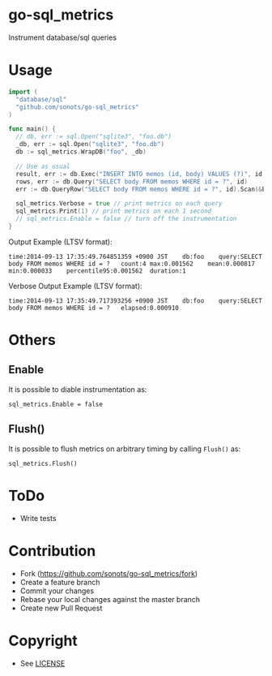 # go-sql\_metrics

Instrument database/sql queries

# Usage

```go
import (
  "database/sql"
  "github.com/sonots/go-sql_metrics"
)

func main() {
  // db, err := sql.Open("sqlite3", "foo.db")
  _db, err := sql.Open("sqlite3", "foo.db")
  db := sql_metrics.WrapDB("foo", _db)

  // Use as usual
  result, err := db.Exec("INSERT INTO memos (id, body) VALUES (?)", id, body)
  rows, err := db.Query("SELECT body FROM memos WHERE id = ?", id)
  err := db.QueryRow("SELECT body FROM memos WHERE id = ?", id).Scan(&body)

  sql_metrics.Verbose = true // print metrics on each query
  sql_metrics.Print(1) // print metrics on each 1 second
  // sql_metrics.Enable = false // turn off the instrumentation
}
```

Output Example (LTSV format):

```
time:2014-09-13 17:35:49.764851359 +0900 JST    db:foo    query:SELECT body FROM memos WHERE id = ?   count:4 max:0.001562    mean:0.000817   min:0.000033    percentile95:0.001562  duration:1
```

Verbose Output Example (LTSV format):

```
time:2014-09-13 17:35:49.717393256 +0900 JST    db:foo    query:SELECT body FROM memos WHERE id = ?   elapsed:0.000910
```

# Others

## Enable

It is possible to diable instrumentation as:

```
sql_metrics.Enable = false
```

## Flush()

It is possible to flush metrics on arbitrary timing by calling `Flush()` as:

```
sql_metrics.Flush()
```


# ToDo

* Write tests

# Contribution

* Fork (https://github.com/sonots/go-sql_metrics/fork)
* Create a feature branch
* Commit your changes
* Rebase your local changes against the master branch
* Create new Pull Request

# Copyright

* See [LICENSE](./LICENSE)
